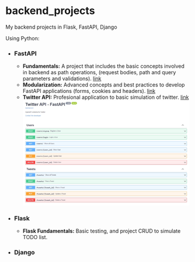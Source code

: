 # backend_projects
My backend projects in Flask, FastAPI, Django


Using Python:
- ### FastAPI
    - **Fundamentals:** A project that includes the basic concepts involved in backend as path operations, (request bodies, path and query parameters and validations). [link](./fastapi/fundamentals/main.py)
    - **Modularization:** Advanced concepts and best practices to develop FastAPI applications (forms, cookies and headers). [link](./fastapi/modularization/main.py)
    - **Twitter API:** Profesional application to basic simulation of twitter. [link](./fastapi/twitter-api/main.py)
![image](fastapi/twitter-api/FastAPI_Twitter.jpeg)


- ### Flask
    - **Flask Fundamentals:** Basic testing, and project CRUD to simulate TODO list.
- ### Django
